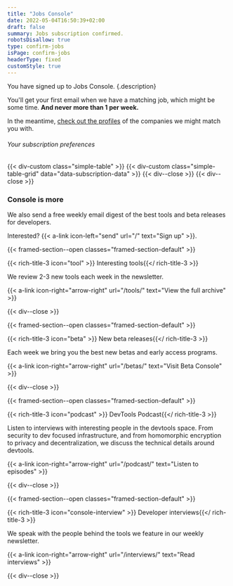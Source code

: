 ```yaml
---
title: "Jobs Console"
date: 2022-05-04T16:50:39+02:00
draft: false
summary: Jobs subscription confirmed.
robotsDisallow: true
type: confirm-jobs
isPage: confirm-jobs
headerType: fixed
customStyle: true
---
```


You have signed up to Jobs Console.
{.description}

You&apos;ll get your first email when we have a matching job, which might be
some time. **And never more than 1 per week.** 

In the meantime, [check out the profiles](/profiles/) of the companies we might match you with.

###### Your subscription preferences
{{< div-custom class="simple-table" >}}
{{< div-custom class="simple-table-grid" data="data-subscription-data" >}}
{{< div--close >}}
{{< div--close >}}

### Console is more
We also send a free weekly email digest of the best tools and beta releases for
developers.

Interested?
{{< a-link icon-left="send" url="/" text="Sign up" >}}.

{{< framed-section--open classes="framed-section-default" >}}

{{< rich-title-3 icon="tool" >}} Interesting tools{{</ rich-title-3 >}}

We review 2-3 new tools each week in the newsletter.

{{< a-link icon-right="arrow-right" url="/tools/" text="View the full archive" >}}

{{< div--close >}}

{{< framed-section--open classes="framed-section-default" >}}

{{< rich-title-3 icon="beta" >}} New beta releases{{</ rich-title-3 >}}

Each week we bring you the best new betas and early access programs.

{{< a-link icon-right="arrow-right" url="/betas/" text="Visit Beta Console" >}}

{{< div--close >}}

{{< framed-section--open classes="framed-section-default" >}}

{{< rich-title-3 icon="podcast" >}} DevTools Podcast{{</ rich-title-3 >}}

Listen to interviews with interesting people in the devtools space. From
security to dev focused infrastructure, and from homomorphic encryption to
privacy and decentralization, we discuss the technical details around devtools.

{{< a-link icon-right="arrow-right" url="/podcast/" text="Listen to episodes" >}}

{{< div--close >}}

{{< framed-section--open classes="framed-section-default" >}}

{{< rich-title-3 icon="console-interview" >}} Developer
interviews{{</ rich-title-3 >}}

We speak with the people behind the tools we feature in our weekly newsletter.

{{< a-link icon-right="arrow-right" url="/interviews/" text="Read interviews" >}}

{{< div--close >}}

